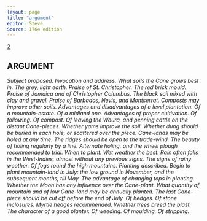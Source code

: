 ```yaml
---
layout: page
title: "argument"
editor: Steve
Source: 1764 edition
---
```


[2]()

## ARGUMENT

*Subject proposed. Invocation and address. What soils the Cane grows best in. The grey, light earth. Praise of St. Christopher. The red brick mould. Praise of Jamaica and of Christopher Columbus. The black soil mixed with clay and gravel. Praise of Barbados, Nevis, and Montserrat. Composts may improve other soils. Advantages and disadvantages of a level plantation. Of a mountain-estate. Of a midland one. Advantages of proper cultivation. Of following. Of compost. Of leaving the Woura, and penning cattle on the distant Cane-pieces. Whether yams improve the soil. Whether dung should be buried in each hole, or scattered over the piece. Cane-lands may be holed at any time. The ridges should be open to the trade-wind. The beauty of holing regularly by a line. Alternate holing, and the wheel plough recommended to trial. When to plant. Wet weather the best. Rain often falls in the West-Indies, almost without any previous signs. The signs of rainy weather. Of fogs round the high mountains. Planting described. Begin to plant mountain-land in July: the low ground in November, and the subsequent months, till May. The advantage of changing tops in planting. Whether the Moon has any influence over the Cane-plant. What quantity of mountain and of low Cane-land may be annually planted. The last Cane-piece should be cut off before the end of July. Of hedges. Of stone inclosures. Myrtle hedges recommended. Whether trees breed the blast. The character of a good planter. Of weeding. Of moulding. Of stripping.*
